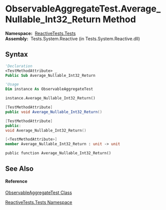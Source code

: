 # ObservableAggregateTest.Average\_Nullable\_Int32\_Return Method

**Namespace:**  [ReactiveTests.Tests](ReactiveTests.Tests\ReactiveTests.Tests.md)  
**Assembly:**  Tests.System.Reactive (in Tests.System.Reactive.dll)

## Syntax

```vb
'Declaration
<TestMethodAttribute> _
Public Sub Average_Nullable_Int32_Return
```

```vb
'Usage
Dim instance As ObservableAggregateTest

instance.Average_Nullable_Int32_Return()
```

```csharp
[TestMethodAttribute]
public void Average_Nullable_Int32_Return()
```

```c++
[TestMethodAttribute]
public:
void Average_Nullable_Int32_Return()
```

```fsharp
[<TestMethodAttribute>]
member Average_Nullable_Int32_Return : unit -> unit 
```

```jscript
public function Average_Nullable_Int32_Return()
```

## See Also

#### Reference

[ObservableAggregateTest Class](ObservableAggregateTest\ObservableAggregateTest.md)

[ReactiveTests.Tests Namespace](ReactiveTests.Tests\ReactiveTests.Tests.md)




